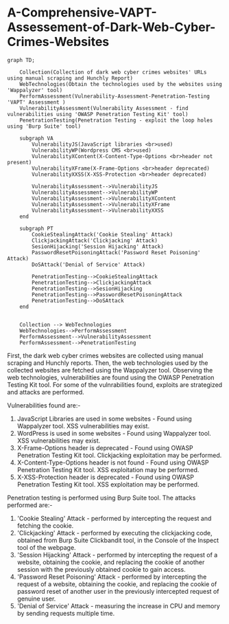 # A-Comprehensive-VAPT-Assessement-of-Dark-Web-Cyber-Crimes-Websites

```mermaid
graph TD;

    Collection(Collection of dark web cyber crimes websites' URLs using manual scraping and Hunchly Report)
    WebTechnologies(Obtain the technologies used by the websites using 'Wappalyzer' tool)
    PerformAssessment(Vulnerability-Assessment-Penetration-Testing 'VAPT' Assessment )
    VulnerabilityAssessment(Vulnerability Assessment - find vulnerabilities using 'OWASP Penetration Testing Kit' tool)
    PenetrationTesting(Penetration Testing - exploit the loop holes using 'Burp Suite' tool)

    subgraph VA
        VulnerabilityJS(JavaScript libraries <br>used)
        VulnerabilityWP(Wordpress CMS <br>used)
        VulnerabilityXContent(X-Content-Type-Options <br>header not present)
        VulnerabilityXFrame(X-Frame-Options <br>header deprecated)
        VulnerabilityXXSS(X-XSS-Protection <br>header deprecated)

        VulnerabilityAssessment-->VulnerabilityJS
        VulnerabilityAssessment-->VulnerabilityWP
        VulnerabilityAssessment-->VulnerabilityXContent
        VulnerabilityAssessment-->VulnerabilityXFrame
        VulnerabilityAssessment-->VulnerabilityXXSS
    end

    subgraph PT
        CookieStealingAttack('Cookie Stealing' Attack)
        ClickjackingAttack('Clickjacking' Attack)
        SesionHijacking('Session Hijacking' Attack)
        PasswordResetPoisoningAttack('Password Reset Poisoning' Attack)
        DoSAttack('Denial of Service' Attack)

        PenetrationTesting-->CookieStealingAttack
        PenetrationTesting-->ClickjackingAttack
        PenetrationTesting-->SesionHijacking
        PenetrationTesting-->PasswordResetPoisoningAttack
        PenetrationTesting-->DoSAttack
    end


    Collection --> WebTechnologies
    WebTechnologies-->PerformAssessment
    PerformAssessment-->VulnerabilityAssessment
    PerformAssessment-->PenetrationTesting

```

First, the dark web cyber crimes websites are collected using manual scraping and Hunchly reports. Then, the web technologies used by the collected websites are fetched using the Wappalyzer tool. Observing the web technologies, vulnerabilities are found using the OWASP Penetration Testing Kit tool. For some of the vulnrabilities found, exploits are strategized and attacks are performed.

Vulnerabilities found are:-

1. JavaScript Libraries are used in some websites - Found using Wappalyzer tool. XSS vulnerabilities may exist.
2. WordPress is used in some websites - Found using Wappalyzer tool. XSS vulnerabilities may exist.
3. X-Frame-Options header is deprecated - Found using OWASP Penetration Testing Kit tool. Clickjacking exploitation may be performed.
4. X-Content-Type-Options header is not found - Found using OWASP Penetration Testing Kit tool. XSS exploitation may be performed.
5. X-XSS-Protection header is deprecated - Found using OWASP Penetration Testing Kit tool. XSS exploitation may be performed.

Penetration testing is performed using Burp Suite tool. The attacks performed are:- 

1. 'Cookie Stealing' Attack - performed by intercepting the request and fetching the cookie.
2. 'Clickjacking' Attack - performed by executing the clickjacking code, obtained from Burp Suite Clickbandit tool, in the Console of the Inspect tool of the webpage.
3. 'Session Hijacking' Attack - performed by intercepting the request of a website, obtaining the cookie, and replacing the cookie of another session with the previously obtained cookie to gain access.
4. 'Password Reset Poisoning' Attack - performed by intercepting the request of a website, obtaining the cookie, and replacing the cookie of password reset of another user in the previously intercepted request of genuine user.
5. 'Denial of Service' Attack - measuring the increase in CPU and memory by sending requests multiple time.
